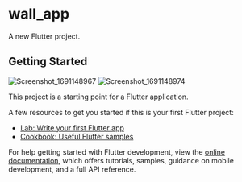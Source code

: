# wall_app

A new Flutter project.

## Getting Started
![Screenshot_1691148967](https://github.com/JohnnyBoi03/Wall_App/assets/91638476/ccda3e9b-ef36-40a9-8a66-1e8a66de9b17)
![Screenshot_1691148974](https://github.com/JohnnyBoi03/Wall_App/assets/91638476/15cf9ead-3ffb-44bb-a510-b3b8c112aa0b)

This project is a starting point for a Flutter application.

A few resources to get you started if this is your first Flutter project:

- [Lab: Write your first Flutter app](https://docs.flutter.dev/get-started/codelab)
- [Cookbook: Useful Flutter samples](https://docs.flutter.dev/cookbook)
  

For help getting started with Flutter development, view the
[online documentation](https://docs.flutter.dev/), which offers tutorials,
samples, guidance on mobile development, and a full API reference.
